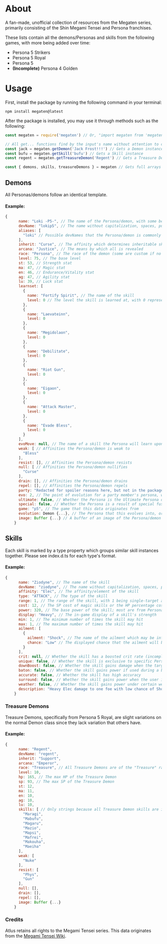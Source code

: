 # About
A fan-made, unofficial collection of resources from the Megaten series, primarily consisting of the Shin Megami Tensei and Persona franchises.

These lists contain all the demons/Personas and skills from the following games, with more being added over time:
* Persona 5 Strikers
* Persona 5 Royal
* Persona 5
* **(Incomplete)** Persona 4 Golden

# Usage
First, install the package by running the following command in your terminal:
```
npm install megaten@latest
```

After the package is installed, you may use it through methods such as the following:
```javascript
const megaten = require('megaten') // Or, "import megaten from 'megaten'" in es6

// All get... functions find by the input's name without attention to capitalization, spaces, punctuation, etc.
const jack = megaten.getDemon('Jack Frost!!!') // Gets a Demon instance
const bufu = megaten.getSkill('bufu') // Gets a Skill instance
const regent = megaten.getTreasureDemon('Regent') // Gets a Treasure Demon instance

const { demons, skills, treasureDemons } = megaten // Gets full arrays of the respective data instances
```

## Demons
All Personas/demons follow an identical template.

#### Example:
```javascript
{
      name: "Loki -P5-", // The name of the Persona/demon, with some being named after unique variants in specific games
      devName: "lokip5", // The name without capitalization, spaces, punctuation, accents, etc.
      aliases: [
        "loki" // Possible devNames that the Persona/demon is commonly referred to
      ],
      inherit: "Curse", // The affinity which determines inheritable skills
      arcana: "Justice", // The means by which all is revealed
      race: "Persona", // The race of the demon (some are custom if no prior SMT appearances)
      level: 75, // The base level
      st: 53, // Strength stat
      ma: 47, // Magic stat
      en: 46, // Endurance/Vitality stat
      ag: 47, // Agility stat
      lu: 39, // Luck stat
      learnset: [
        {
          name: "Fortify Spirit", // The name of the skill
          level: 0 // The level the skill is learned at, with 0 representing innate
        },
        {
          name: "Laevateinn",
          level: 0
        },
        {
          name: "Megidolaon",
          level: 0
        },
        {
          name: "Debilitate",
          level: 0
        },
        {
          name: "Riot Gun",
          level: 0
        },
        {
          name: "Eigaon",
          level: 0
        },
        {
          name: "Attack Master",
          level: 0
        },
        {
          name: "Evade Bless",
          level: 0
        }
      ],
      evoMove: null, // The name of a skill the Persona will learn upon evolving, or null if none
      weak: [ // Affinities the Persona/demon is weak to
        "Bless"
      ],
      resist: [], // Affinities the Persona/demon resists
      null: [ // Affinities the Persona/demon nullifies
        "Curse"
      ],
      drain: [], // Affinities the Persona/demon drains
      repel: [], // Affinities the Persona/demon repels
      party: "Redacted for spoiler reasons here, but not in the package", // The name of the party member who the Persona belongs to, or null if non-party
      evo: 2, // The point of evolution for a party member's persona, with 1 being base, 2 being second awakening, and 3 being third awakening, or null if non-party
      ultimate: false, // Whether the Persona is the Ultimate Persona of its arcana in the game this data is based on
      special: false, // Whether the Persona is a result of special fusions (incomplete)
      game: "p5", // The game that this data originates from
      evolution: Demon {...}, // The Persona that this evolves into, or null if none (getter)
      image: Buffer {...} // A buffer of an image of the Persona/demon (getter)
    }
```

## Skills
Each skill is marked by a type property which groups similar skill instances together.  Please see index.d.ts for each type's format.

#### Example:
```javascript
{
      name: "Ziodyne", // The name of the skill
      devName: "ziodyne", // The name without capitalization, spaces, punctuation, accents, etc.
      affinity: "Elec", // The affinity/element of the skill
      type: "ATTACK", // The type of the skill
      range: 1, // The range of the skill, with 1 being single-target and 0 being party-wide
      cost: 12, // The SP cost of magic skills or the HP percentage cost of physical skills
      power: 320, // The base power of the skill; most are from Persona 4 Golden, with other skills' damage being assumed based off comparisons with known skills
      display: "Heavy", // The in-game display of a skill's strength
      min: 1, // The minimum number of times the skill may hit
      max: 1, // The maximum number of times the skill may hit
      ailment: [
        {
          ailment: "Shock", // The name of the ailment which may be inflicted
          chance: "Low" // The displayed chance that the ailment will be inflicted
        }
      ],
      crit: null, // Whether the skill has a boosted crit rate (incomplete)
      unique: false, // Whether the skill is exclusive to specific Personas/demons who learn it
      downBoost: false, // Whether the skill gains damage when the target is down
      baton: false, // Whether the skill gains power if used during a baton pass
      accurate: false, // Whether the skill has high accuracy
      surround: false, // Whether the skill gains power when the user is surrounded
      weather: false, // Whether the skill gains power under certain weather conditions
      description: "Heavy Elec damage to one foe with low chance of Shock." // The skill's description similar to the games (getter)
    }
```

### Treasure Demons
Treasure Demons, specifically from Persona 5 Royal, are slight variations on the normal Demon class since they lack variation that others have.

#### Example:
```javascript
{
      name: "Regent",
      devName: "regent",
      inherit: "Support",
      arcana: "Emperor",
      race: "Treasure", // All Treasure Demons are of the "Treasure" race
      level: 10,
      hp: 165, // The max HP of the Treasure Demon
      sp: 93, // The max SP of the Treasure Demon
      st: 12,
      ma: 11,
      en: 10,
      ag: 10,
      lu: 10,
      skills: [ // Only strings because all Treasure Demon skills are innate
        "Maragi",
        "Mabufu",
        "Magaru",
        "Mazio",
        "Mapsi",
        "Mafrei",
        "Makouha",
        "Maeiha"
      ],
      weak: [
        "Nuke"
      ],
      resist: [
        "Phys",
        "Gun"
      ],
      null: [],
      drain: [],
      repel: [],
      image: Buffer {...}
    }
```

### Credits
Atlus retains all rights to the Megami Tensei series.  This data originates from the [Megami Tensei Wiki](https://megamitensei.fandom.com/wiki/Megami_Tensei_Wiki).
